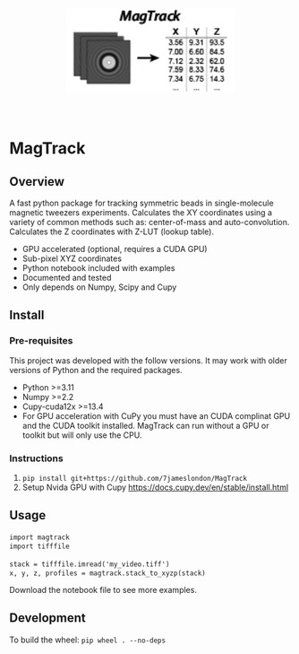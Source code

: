 <h1 align="center">
<img src="https://raw.githubusercontent.com/7jameslondon/MagTrack/refs/heads/master/logo.png?token=GHSAT0AAAAAADKPHUGTZRAGRONMZMXHLN3I2HYA3ZA" width="300">
</h1><br>

# MagTrack

## Overview
A fast python package for tracking symmetric beads in 
single-molecule magnetic tweezers experiments. Calculates the XY coordinates 
using a variety of common methods such as: center-of-mass and auto-convolution.
Calculates the Z coordinates with Z-LUT (lookup table).

* GPU accelerated (optional, requires a CUDA GPU)
* Sub-pixel XYZ coordinates
* Python notebook included with examples
* Documented and tested
* Only depends on Numpy, Scipy and Cupy

## Install
### Pre-requisites
This project was developed with the follow versions. It may work with older versions of Python and the required packages.
* Python >=3.11
* Numpy >=2.2
* Cupy-cuda12x >=13.4
* For GPU acceleration with CuPy you must have an CUDA complinat GPU and the CUDA toolkit installed. MagTrack can run without a GPU or toolkit but will only use the CPU.

### Instructions
1. ```pip install git+https://github.com/7jameslondon/MagTrack```
2. Setup Nvida GPU with Cupy https://docs.cupy.dev/en/stable/install.html

## Usage
```
import magtrack
import tifffile

stack = tifffile.imread('my_video.tiff')
x, y, z, profiles = magtrack.stack_to_xyzp(stack)
```
Download the notebook file to see more examples.

## Development

To build the wheel: ```pip wheel . --no-deps```